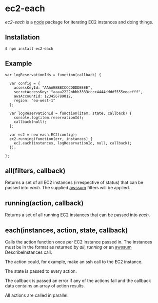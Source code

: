 # ec2-each
_ec2-each_ is a [node](http://nodejs.org) package for iterating EC2 instances and doing things.

## Installation
    $ npm install ec2-each
  
## Example

    var logReservationIds = function(callback) {
    
      var config = {
        accessKeyId: "AAAABBBBCCCCDDDDEEEE",
        secretAccessKey: "aaaa2222bbbb3333cccc4444dddd5555eeeefff",
        awsAccountId: 123456789012,
        region: "eu-west-1"
      };
            
      var logReservationId = function(item, state, callback) {
        console.log(item.reservationId);
        callback(null);
      };
      
      var ec2 = new each.EC2(config);
      ec2.running(function(err, instances) {
        ec2.each(instances, logReservationId, null, callback);
      });
      
    };
    
## all(filters, callback)

Returns a set of all EC2 instances (irrespective of status) that can be passed into _each_. 
The supplied [awssum](https://github.com/appsattic/node-awssum) filters will be applied.

## running(action, callback)

Returns a set of all running EC2 instances that can be passed into _each_.

## each(instances, action, state, callback)

Calls the action function once per EC2 instance passed in.
The instances must be in the format as returned by _all_, _running_ or an [awssum](https://github.com/appsattic/node-awssum) DescribeInstances call.

The action could, for example, make an ssh call to the EC2 instance.

The state is passed to every action.

The callback is passed an error if any of the actions fail and the callback data contains an array of action results.

All actions are called in parallel.
